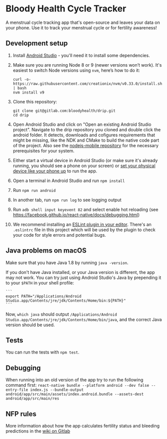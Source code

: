 # Bloody Health Cycle Tracker

A menstrual cycle tracking app that's open-source and leaves your data on your phone. Use it to track your menstrual cycle or for fertility awareness!

## Development setup
1. Install [Android Studio](https://developer.android.com/studio/) - you'll need it to install some dependencies.

1. Make sure you are running Node 8 or 9 (newer versions won’t work). It's easiest to switch Node versions using `nvm`, here’s how to do it:

    ```
    curl -o- https://raw.githubusercontent.com/creationix/nvm/v0.33.0/install.sh | bash
    nvm install v9
    ```

1. Clone this repository:

    ```
    git clone git@gitlab.com:bloodyhealth/drip.git
    cd drip
    ```

1. Open Android Studio and click on "Open an existing Android Studio project". Navigate to the drip repository you cloned and double click the android folder. It detects, downloads and cofigures requirements that might be missing, like the NDK and CMake to build the native code part of the project. Also see the [nodejs-mobile repository](https://github.com/janeasystems/nodejs-mobile) for the necessary prerequisites for your system.

1. Either start a virtual device in Android Studio (or make sure it's already running, you should see a phone on your screen) or [set your physical device like your phone up](https://developer.android.com/training/basics/firstapp/running-app) to run the app.

1. Open a terminal in Android Studio and run `npm install`

1. Run `npm run android`

1. In another tab, run `npm run log` to see logging output

1. Run `adb shell input keyevent 82` and select enable hot reloading (see https://facebook.github.io/react-native/docs/debugging.html)

1. We recommend installing an [ESLint plugin in your editor](https://eslint.org/docs/user-guide/integrations#editors). There's an `.eslintrc` file in this project which will be used by the plugin to check your code for style errors and potential bugs.

## Java problems on macOS

Make sure that you have Java 1.8 by running `java -version`.

If you don't have Java installed, or your Java version is different, the app may not work. You can try just using Android Studio's Java by prepending it to your `$PATH` in your shell profile:

    ```
    export PATH="/Applications/Android Studio.app/Contents/jre/jdk/Contents/Home/bin:${PATH}"
    ```

Now, `which java` should output `/Applications/Android Studio.app/Contents/jre/jdk/Contents/Home/bin/java`, and the correct Java version should be used.


## Tests
You can run the tests with `npm test`.

## Debugging
When running into an old version of the app try to run the following command first:
`react-native bundle --platform android --dev false --entry-file index.js --bundle-output android/app/src/main/assets/index.android.bundle --assets-dest android/app/src/main/res`

## NFP rules
More information about how the app calculates fertility status and bleeding predictions in the [wiki on Gitlab](https://gitlab.com/bloodyhealth/drip/wikis/home)
